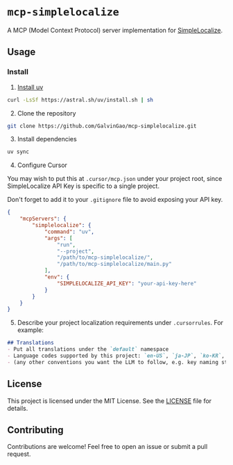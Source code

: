 # `mcp-simplelocalize`

A MCP (Model Context Protocol) server implementation for [SimpleLocalize](https://simplelocalize.io).

## Usage

### Install

1. [Install uv](https://docs.astral.sh/uv/getting-started/installation/)

```bash
curl -LsSf https://astral.sh/uv/install.sh | sh
```

2. Clone the repository

```bash
git clone https://github.com/GalvinGao/mcp-simplelocalize.git
```

3. Install dependencies

```bash
uv sync
```

4. Configure Cursor

You may wish to put this at `.cursor/mcp.json` under your project root, since SimpleLocalize API Key is specific to a single project.

Don't forget to add it to your `.gitignore` file to avoid exposing your API key.

```json
{
	"mcpServers": {
		"simplelocalize": {
			"command": "uv",
			"args": [
				"run",
				"--project",
				"/path/to/mcp-simplelocalize/",
				"/path/to/mcp-simplelocalize/main.py"
			],
			"env": {
				"SIMPLELOCALIZE_API_KEY": "your-api-key-here"
			}
		}
	}
}
```

5. Describe your project localization requirements under `.cursorrules`. For example:

```markdown
## Translations
- Put all translations under the `default` namespace
- Language codes supported by this project: `en-US`, `ja-JP`, `ko-KR`, and `zh-Hant`.
- (any other conventions you want the LLM to follow, e.g. key naming style, etc. or just give it some examples would work well)
```

## License

This project is licensed under the MIT License. See the [LICENSE](LICENSE) file for details.

## Contributing

Contributions are welcome! Feel free to open an issue or submit a pull request.
